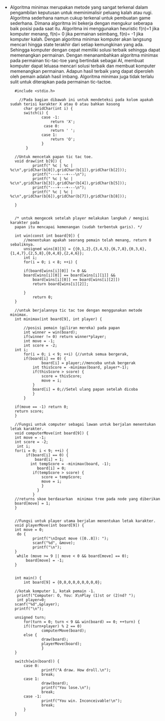 * Algoritma minimax merupakan metode yang sangat terkenal dalam pengambilan keputusan untuk meminimalisir peluang 
kalah atau rugi. Algoritma sederhana namun cukup terkenal untuk pembuatan game sederhana. Dimana algoritma ini bekerja 
dengan mengukur seberapa baik posisi pada saat itu. Algoritma ini menggunakan heuristic f(n)=1 jika komputer menang, 
f(n)= 0 jika permainan seimbang, f(n)= -1 jika komputer kalah. Dengan algoritma minimax komputer akan langsung mencari 
hingga state terakhir dari setiap kemungkinan yang ada. Sehingga komputer dengan cepat memiliki solusi terbaik sehingga 
dapat memenangkan permainan. Dengan menanambahkan algoritma minimax pada permainan tic-tac-toe yang bertindak sebagai AI, 
membuat komputer dapat leluasa mencari solusi terbaik dan membuat komputer memenangkan permainan. Adapun hasil terbaik yang 
dapat diperoleh oleh pemain adalah hasil imbang. Algoritma minimax juga tidak terlalu sulit untuk diterapkan pada 
permainan tic-tactoe.     
            
            
            
            
        #include <stdio.h>

      	  //Pada bagian dibawah ini untuk mendeteksi pada kolom apakah sudah terisi karakter X atau O atau bahkan kosong 
            char gridChar(int i) {
          	switch(i) {
              		case -1:
               		    return 'X';
             		 case 0:
              		    return ' ';
              		case 1:
               		    return 'O';
              		}
           	 }	

		//Untuk mencetak papan tic tac toe.
		void draw(int b[9]) {
    			printf(" %c | %c | %c\n",gridChar(b[0]),gridChar(b[1]),gridChar(b[2]));
    			printf("---+---+---\n");
    			printf(" %c | %c | %c\n",gridChar(b[3]),gridChar(b[4]),gridChar(b[5]));
    			printf("---+---+---\n");
    			printf(" %c | %c | %c\n",gridChar(b[6]),gridChar(b[7]),gridChar(b[8]));

		}


		/* untuk mengecek setelah player melakukan langkah / mengisi karakter pada 
		papan itu mencapai kemenangan (sudah terbentuk garis). */
		
		int win(const int board[9]) {
    		//menentukan apakah seorang pemain telah menang, return 0 sebaliknya.
    		unsigned wins[8][3] = {{0,1,2},{3,4,5},{6,7,8},{0,3,6},{1,4,7},{2,5,8},{0,4,8},{2,4,6}};
    		int i;
    	 	for(i = 0; i < 8; ++i) {

        	if(board[wins[i][0]] != 0 &&
           	board[wins[i][0]] == board[wins[i][1]] &&
           		board[wins[i][0]] == board[wins[i][2]])
        	    return board[wins[i][2]];

    		}
    			return 0;
		}

		//untuk berjalannya tic tac toe dengan menggunakan metode minimax.
		int minimax(int board[9], int player) {

    		//posisi pemain (giliran mereka) pada papan
    		int winner = win(board);
    		if(winner != 0) return winner*player;
    		int move = -1;
    		int score = -2;
   	 	int i;
    		for(i = 0; i < 9; ++i) {//untuk semua bergerak,
        	if(board[i] == 0) {
            		board[i] = player;//mencoba untuk bergerak
            	int thisScore = -minimax(board, player*-1);
            	if(thisScore > score) {
                	score = thisScore;
                	move = i;
            	}
            	board[i] = 0;//Setel ulang papan setelah dicoba
        		}
    		}

   	 	if(move == -1) return 0;
   	 	return score;
		}

		//Fungsi untuk computer sebagai lawan untuk berjalan menentukan letak karakter.
		void computerMove(int board[9]) {
   	 	int move = -1;
   	 	int score = -2;
   		 int i;
   	 	for(i = 0; i < 9; ++i) {
     	  	 if(board[i] == 0) {
          		 board[i] = 1;
         	   int tempScore = -minimax(board, -1);
         	 	  board[i] = 0;
            	if(tempScore > score) {
                	score = tempScore;
                	move = i;
           		    }
       		 	  }
    			}
  	  	//returns skoe berdasarkan  minimax tree pada node yang diberikan 
   	 	board[move] = 1;
		}


		//Fungsi untuk player utama berjalan menentukan letak karakter.
		void playerMove(int board[9]) {
   	 	int move = 0;
   		 do {
      	  		printf("\nInput move ([0..8]): ");
       	 		scanf("%d", &move);
      	  		printf("\n");
   	 	} 
		 while (move >= 9 || move < 0 && board[move] == 0);
   			 board[move] = -1;
		}


		int main() {
   	 		int board[9] = {0,0,0,0,0,0,0,0,0};
   	 
  	  	//kotak komputer 1, kotak pemain -1.
  	 	 printf("Computer: O, You: X\nPlay (1)st or (2)nd? ");
   		 int player=0;
   	 	scanf("%d",&player);
   	 	printf("\n");

   	 	unsigned turn;
    		for(turn = 0; turn < 9 && win(board) == 0; ++turn) {
        	if((turn+player) % 2 == 0)
            		computerMove(board);
        	else {
            		draw(board);
            		playerMove(board);
    	    		}
  	  	}

  	  	switch(win(board)) {
       	 	case 0:
            		printf("A draw. How droll.\n");
            		break;
        	case 1:
            		draw(board);
            		printf("You lose.\n");
            		break;
        	case -1:
            		printf("You win. Inconceivable!\n");
            		break;
   			}
		}
